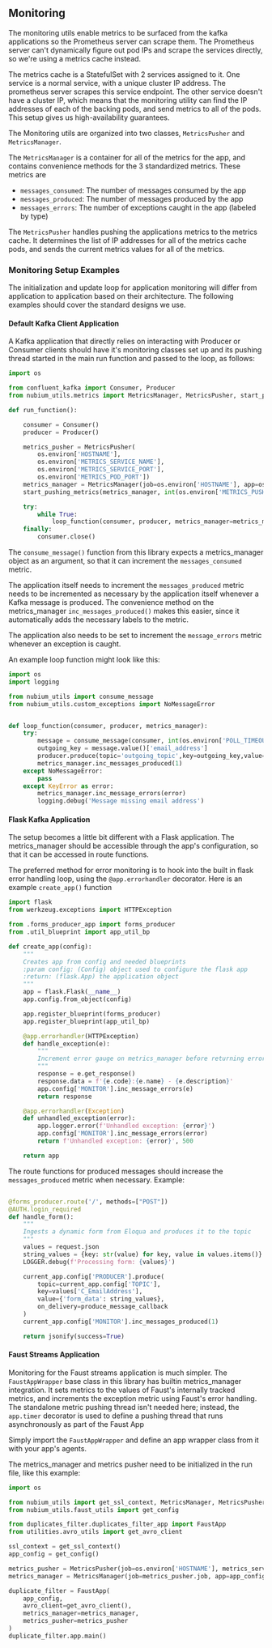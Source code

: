 



## Monitoring
The monitoring utils enable metrics to be surfaced from the kafka applications
so the Prometheus server can scrape them.
The Prometheus server can't dynamically figure out pod IPs and scrape the
services directly, so we're using a metrics cache instead.

The metrics cache is a StatefulSet with 2 services assigned to it.
One service is a normal service, with a unique cluster IP address.
The prometheus server scrapes this service endpoint.
The other service doesn't have a cluster IP,
which means that the monitoring utility can find the IP addresses of each
of the backing pods, and send metrics to all of the pods.
This setup gives us high-availability guarantees.

The Monitoring utils are organized into two classes, `MetricsPusher` and `MetricsManager`.

The `MetricsManager` is a container for all of the metrics for the app,
and contains convenience methods for the 3 standardized metrics.
These metrics are
- `messages_consumed`: The number of messages consumed by the app
- `messages_produced`: The number of messages produced by the app
- `messages_errors`: The number of exceptions caught in the app (labeled by type)

The `MetricsPusher` handles pushing the applications metrics to the metrics cache.
It determines the list of IP addresses for all of the metrics cache pods,
and sends the current metrics values for all of the metrics.

### Monitoring Setup Examples
The initialization and update loop for application monitoring will differ
from application to application based on their architecture.
The following examples should cover the standard designs we use.

#### Default Kafka Client Application
A Kafka application that directly relies on interacting with Producer or
Consumer clients should have it's monitoring classes set up and its
pushing thread started in the main run function and passed to the loop, as follows:
```python
import os

from confluent_kafka import Consumer, Producer
from nubium_utils.metrics import MetricsManager, MetricsPusher, start_pushing_metrics

def run_function():

    consumer = Consumer()
    producer = Producer()

    metrics_pusher = MetricsPusher(
        os.environ['HOSTNAME'],
        os.environ['METRICS_SERVICE_NAME'],
        os.environ['METRICS_SERVICE_PORT'],
        os.environ['METRICS_POD_PORT'])
    metrics_manager = MetricsManager(job=os.environ['HOSTNAME'], app=os.environ['APP_NAME'], metrics_pusher=metrics_pusher)
    start_pushing_metrics(metrics_manager, int(os.environ['METRICS_PUSH_RATE']))

    try:
        while True:
            loop_function(consumer, producer, metrics_manager=metrics_manager)
    finally:
        consumer.close()

```

The `consume_message()` function from this library expects a metrics_manager object
as an argument, so that it can increment the `messages_consumed` metric.

The application itself needs to increment the `messages_produced` metric
needs to be incremented as necessary by the application itself
whenever a Kafka message is produced. The convenience method on the metrics_manager
`inc_messages_produced()` makes this easier,
since it automatically adds the necessary labels to the metric.

The application also needs to be set to increment the `message_errors` metric
whenever an exception is caught.

An example loop function might look like this:
```python
import os
import logging

from nubium_utils import consume_message
from nubium_utils.custom_exceptions import NoMessageError


def loop_function(consumer, producer, metrics_manager):
    try:
        message = consume_message(consumer, int(os.environ['POLL_TIMEOUT']), metrics_manager)
        outgoing_key = message.value()['email_address']
        producer.produce(topic='outgoing_topic',key=outgoing_key,value=message.value())
        metrics_manager.inc_messages_produced(1)
    except NoMessageError:
        pass
    except KeyError as error:
        metrics_manager.inc_message_errors(error)
        logging.debug('Message missing email address')


```

#### Flask Kafka Application
The setup becomes a little bit different with a Flask application.
The metrics_manager should be accessible through the app's configuration,
so that it can be accessed in route functions.

The preferred method for error monitoring is to hook into the built in
flask error handling loop, using the `@app.errorhandler` decorator.
Here is an example `create_app()` function

```python
import flask
from werkzeug.exceptions import HTTPException

from .forms_producer_app import forms_producer
from .util_blueprint import app_util_bp

def create_app(config):
    """
    Creates app from config and needed blueprints
    :param config: (Config) object used to configure the flask app
    :return: (flask.App) the application object
    """
    app = flask.Flask(__name__)
    app.config.from_object(config)

    app.register_blueprint(forms_producer)
    app.register_blueprint(app_util_bp)

    @app.errorhandler(HTTPException)
    def handle_exception(e):
        """
        Increment error gauge on metrics_manager before returning error message
        """
        response = e.get_response()
        response.data = f'{e.code}:{e.name} - {e.description}'
        app.config['MONITOR'].inc_message_errors(e)
        return response

    @app.errorhandler(Exception)
    def unhandled_exception(error):
        app.logger.error(f'Unhandled exception: {error}')
        app.config['MONITOR'].inc_message_errors(error)
        return f'Unhandled exception: {error}', 500

    return app
```

The route functions for produced messages should increase the `messages_produced`
metric when necessary.
Example:
```python

@forms_producer.route('/', methods=["POST"])
@AUTH.login_required
def handle_form():
    """
    Ingests a dynamic form from Eloqua and produces it to the topic
    """
    values = request.json
    string_values = {key: str(value) for key, value in values.items()}
    LOGGER.debug(f'Processing form: {values}')

    current_app.config['PRODUCER'].produce(
        topic=current_app.config['TOPIC'],
        key=values['C_EmailAddress'],
        value={'form_data': string_values},
        on_delivery=produce_message_callback
    )
    current_app.config['MONITOR'].inc_messages_produced(1)

    return jsonify(success=True)
```

#### Faust Streams Application
Monitoring for the Faust streams application is much simpler.
The `FaustAppWrapper` base class in this library has builtin metrics_manager integration.
It sets metrics to the values of Faust's internally tracked metrics,
and increments the exception metric using Faust's error handling.
The standalone metric pushing thread isn't needed here;
instead, the `app.timer` decorator is used to define a pushing thread
that runs asynchronously as part of the Faust App

Simply import the `FaustAppWrapper` and define an app wrapper class from it
with your app's agents.

The metrics_manager and metrics pusher need to be initialized in the run file,
like this example:
```python
import os

from nubium_utils import get_ssl_context, MetricsManager, MetricsPusher
from nubium_utils.faust_utils import get_config

from duplicates_filter.duplicates_filter_app import FaustApp
from utilities.avro_utils import get_avro_client

ssl_context = get_ssl_context()
app_config = get_config()

metrics_pusher = MetricsPusher(job=os.environ['HOSTNAME'], metrics_service_name=os.environ['METRICS_SERVICE_NAME'], metrics_service_port=os.environ['METRICS_SERVICE_PORT'], metrics_pod_port=os.environ['METRICS_POD_PORT'])
metrics_manager = MetricsManager(job=metrics_pusher.job, app=app_config['id'], metrics_pusher=metrics_pusher)

duplicate_filter = FaustApp(
    app_config,
    avro_client=get_avro_client(),
    metrics_manager=metrics_manager,
    metrics_pusher=metrics_pusher
)
duplicate_filter.app.main()

```
